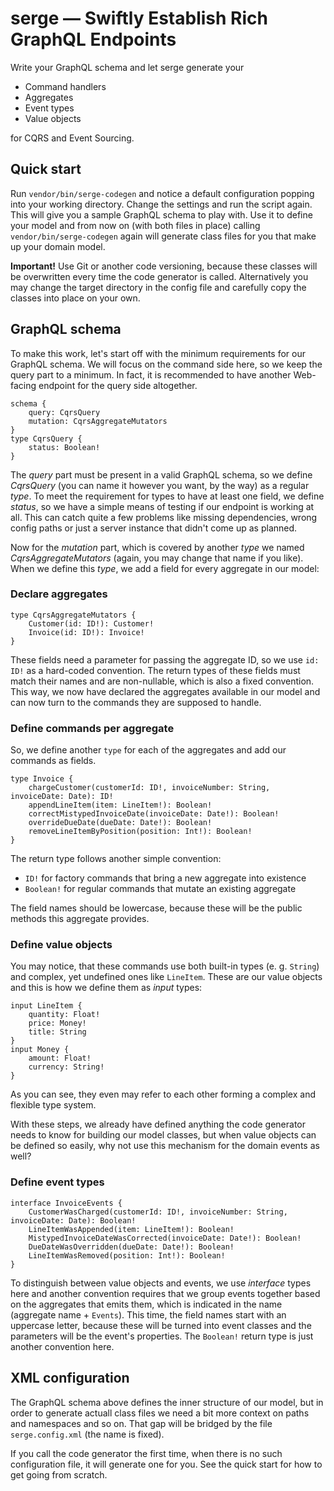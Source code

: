 # serge — Swiftly Establish Rich GraphQL Endpoints

Write your GraphQL schema and let serge generate your

- Command handlers
- Aggregates
- Event types
- Value objects

for CQRS and Event Sourcing.

## Quick start

Run `vendor/bin/serge-codegen` and notice a default configuration
popping into your working directory. Change the settings and run the
script again. This will give you a sample GraphQL schema to play with.
Use it to define your model and from now on (with both files in place)
calling `vendor/bin/serge-codegen` again will generate class files for
you that make up your domain model.

**Important!** Use Git or another code versioning, because these classes
will be overwritten every time the code generator is called.
Alternatively you may change the target directory in the config file and
carefully copy the classes into place on your own.

## GraphQL schema

To make this work, let's start off with the minimum requirements for our
GraphQL schema. We will focus on the command side here, so we keep the
query part to a minimum. In fact, it is recommended to have another
Web-facing endpoint for the query side altogether.

```
schema {
    query: CqrsQuery
    mutation: CqrsAggregateMutators
}
type CqrsQuery {
    status: Boolean!
}
```

The *query* part must be present in a valid GraphQL schema, so we define
*CqrsQuery* (you can name it however you want, by the way) as a regular
*type*. To meet the requirement for types to have at least one field, we
define *status*, so we have a simple means of testing if our endpoint is
working at all. This can catch quite a few problems like missing
dependencies, wrong config paths or just a server instance that didn't
come up as planned.

Now for the *mutation* part, which is covered by another *type* we named
*CqrsAggregateMutators* (again, you may change that name if you like).
When we define this *type*, we add a field for every aggregate in our
model:

### Declare aggregates

```
type CqrsAggregateMutators {
    Customer(id: ID!): Customer!
    Invoice(id: ID!): Invoice!
}
```

These fields need a parameter for passing the aggregate ID, so we use
`id: ID!` as a hard-coded convention. The return types of these fields
must match their names and are non-nullable, which is also a fixed
convention. This way, we now have declared the aggregates available in
our model and can now turn to the commands they are supposed to handle.

### Define commands per aggregate

So, we define another `type` for each of the aggregates and add our
commands as fields.

```
type Invoice {
    chargeCustomer(customerId: ID!, invoiceNumber: String, invoiceDate: Date): ID!
    appendLineItem(item: LineItem!): Boolean!
    correctMistypedInvoiceDate(invoiceDate: Date!): Boolean!
    overrideDueDate(dueDate: Date!): Boolean!
    removeLineItemByPosition(position: Int!): Boolean!
}
```

The return type follows another simple convention:
- `ID!` for factory commands that bring a new aggregate into existence
- `Boolean!` for regular commands that mutate an existing aggregate

The field names should be lowercase, because these will be the public
methods this aggregate provides.

### Define value objects

You may notice, that these commands use both built-in types (e. g.
`String`) and complex, yet undefined ones like `LineItem`. These are our
value objects and this is how we define them as *input* types:

```
input LineItem {
    quantity: Float!
    price: Money!
    title: String
}
input Money {
    amount: Float!
    currency: String!
}
```

As you can see, they even may refer to each other forming a complex and
flexible type system.

With these steps, we already have defined anything the code generator
needs to know for building our model classes, but when value objects can
be defined so easily, why not use this mechanism for the domain events
as well?

### Define event types

```
interface InvoiceEvents {
    CustomerWasCharged(customerId: ID!, invoiceNumber: String, invoiceDate: Date): Boolean!
    LineItemWasAppended(item: LineItem!): Boolean!
    MistypedInvoiceDateWasCorrected(invoiceDate: Date!): Boolean!
    DueDateWasOverridden(dueDate: Date!): Boolean!
    LineItemWasRemoved(position: Int!): Boolean!
}
```

To distinguish between value objects and events, we use *interface*
types here and another convention requires that we group events together
based on the aggregates that emits them, which is indicated in the name
(aggregate name + `Events`). This time, the field names start with an
uppercase letter, because these will be turned into event classes and
the parameters will be the event's properties. The `Boolean!` return
type is just another convention here.

## XML configuration

The GraphQL schema above defines the inner structure of our model, but
in order to generate actuall class files we need a bit more context on
paths and namespaces and so on. That gap will be bridged by the file
`serge.config.xml` (the name is fixed).

If you call the code generator the first time, when there is no such
configuration file, it will generate one for you. See the quick start
for how to get going from scratch.
